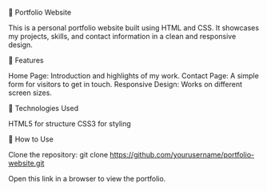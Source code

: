 🌟 Portfolio Website

This is a personal portfolio website built using HTML and CSS. It showcases my projects, skills, and contact information in a clean and responsive design.

📌 Features

Home Page: Introduction and highlights of my work.
Contact Page: A simple form for visitors to get in touch.
Responsive Design: Works on different screen sizes.

🚀 Technologies Used

HTML5 for structure
CSS3 for styling

📂 How to Use

Clone the repository:
git clone https://github.com/yourusername/portfolio-website.git

Open this link  in a browser to view the portfolio.
